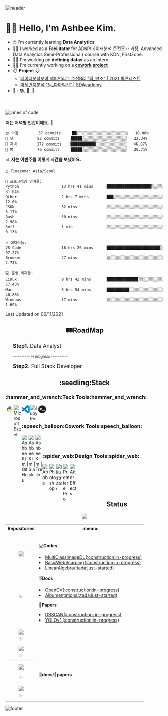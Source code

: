 ![header](https://capsule-render.vercel.app/api?type=waving&color=timeGradient&height=250&section=header&text=Ashbee%20Kim&fontSize=70&fontAlign=75&fontAlignY=45&desc=Codes,%20Docs,%20and%20Papers&descSize=20&descAlign=84&descAlignY=60)

<h1>🙌🏻 Hello, I'm Ashbee Kim.</h1>

* :nerd_face: I'm currently learning **Data Analytics**
* :woman_teacher: I worked as a **Facilitator** for ADsP(데이터분석 준전문가 과정, Advanced Data Analytics Semi-Professional) course with KDN, FirstZone.
* :woman_office_worker: I'm working on **defining datas** as an Intern.
* :woman_technologist: I'm currently working on a **[cowork project](https://github.com/Proj-Caliber)**
* :clipboard: **Project** :clipboard:
  * [데이터분석분야 챔피언리그 수산Biz "팀_만조" | 2021 빅콘테스트](https://drive.google.com/file/d/1hCvM8B1dE7Mmhynd7sr88cPtLlFlF3Ud/view?usp=sharing)
  * [미세먼지분석 "팀_다다익선" | SDAcademy](https://github.com/SD-academy/dadaiksunTeamProject/blob/main/%EB%AF%B8%EC%84%B8%EB%A8%BC%EC%A7%80%ED%94%84%EB%A1%9C%EC%A0%9D%ED%8A%B8/%E1%84%86%E1%85%B5%E1%84%89%E1%85%A6%E1%84%86%E1%85%A5%E1%86%AB%E1%84%8C%E1%85%B5%E1%84%87%E1%85%AE%E1%86%AB%E1%84%89%E1%85%A5%E1%86%A8%E1%84%91%E1%85%B3%E1%84%85%E1%85%A9%E1%84%8C%E1%85%A6%E1%86%A8%E1%84%90%E1%85%B3.pdf)
* :key: : :books:, :art:, :candy:

<p align="right">
<!--gmail, likedin, gitpage, discord-->
</p>
</br>

<!--START_SECTION:waka-->
![Lines of code](https://img.shields.io/badge/%EC%A0%80%EB%8A%94%20%EC%97%AC%ED%83%9C%EA%B9%8C%EC%A7%80%20-1.8%20million%20%EC%A4%84%EC%9D%98%20%EC%BD%94%EB%93%9C%EB%A5%BC%20%EC%9E%91%EC%84%B1%ED%96%88%EC%96%B4%EC%9A%94.-blue)

**저는 저녁형 인간이에요. 🦉** 

```text
🌞 아침         37 commits     ██░░░░░░░░░░░░░░░░░░░░░░░   10.08% 
🌆 낮　         82 commits     █████░░░░░░░░░░░░░░░░░░░░   22.34% 
🌃 저녁         172 commits    ███████████░░░░░░░░░░░░░░   46.87% 
🌙 밤　         76 commits     █████░░░░░░░░░░░░░░░░░░░░   20.71%

```


📊 **저는 이번주를 이렇게 시간을 보냈어요.** 

```text
⌚︎ Timezone: Asia/Seoul

💬 프로그래밍 언어들: 
Python                   13 hrs 41 mins      ████████████████████░░░░░   81.04% 
Other                    2 hrs 7 mins        ███░░░░░░░░░░░░░░░░░░░░░░   12.6% 
JSON                     32 mins             ░░░░░░░░░░░░░░░░░░░░░░░░░   3.17% 
Bash                     30 mins             ░░░░░░░░░░░░░░░░░░░░░░░░░   2.98% 
Roff                     1 min               ░░░░░░░░░░░░░░░░░░░░░░░░░   0.13%

🔥 에디터들: 
VS Code                  16 hrs 26 mins      ████████████████████████░   97.27% 
Browser                  27 mins             ░░░░░░░░░░░░░░░░░░░░░░░░░   2.73%

💻 운영 체제들: 
Linux                    9 hrs 42 mins       ██████████████░░░░░░░░░░░   57.43% 
Mac                      6 hrs 54 mins       ██████████░░░░░░░░░░░░░░░   40.88% 
Windows                  17 mins             ░░░░░░░░░░░░░░░░░░░░░░░░░   1.69%

```


 Last Updated on 06/11/2021
<!--END_SECTION:waka-->

<h2 align="center">🛤️RoadMap</h2>
<ol><big><b>Step1.</b> Data Analyst</big></ol>
<ol><small>     <i>---------- in progress ----------</i></small></ol>
<ol><big><b>Step2.</b> Full Stack Developer</big></ol>
<!--<ol><big><b>Step3.</b> Data Scientist</big></ol>
[//]: <> (data analyst의 경우, Fundamentals, Statistics, Programming, Machine Learning, Text Mining/NLP, Visualization, Big Data, Data Ingestion, Data Munging, Toolbox에 대한 내용을 이해해야 함)
[//]: <> (full-stack은 PM, Design, Back-End, Front-End, Mobile, Databases, DevOps, Version Control 등을 다 할 수 있어야 함)
[//]: <> (data scientist는 보다 깊은 이해가 필요함_괜히 10년 경력자를 찾는게 아닌 듯_Math, Dev, Domain 삼위일체의 경지)-->

[//]: <> (현재 보유 혹은 계발 중인 스킬셋)
<h2 align="center">:seedling:Stack</h2>
<div>
  <h3>:hammer_and_wrench:Teck Tools:hammer_and_wrench:</h3>
    <img align="left" alt="Python" width="26px" src="https://raw.githubusercontent.com/github/explore/80688e429a7d4ef2fca1e82350fe8e3517d3494d/topics/python/python.png" />
    <img align="left" alt="Microsoft Excel" width="26px" src="https://img.icons8.com/color/452/microsoft-excel-2019--v1.png" />
    <img align="left" alt="Visual Studio Code" width="26px" src="https://raw.githubusercontent.com/github/explore/80688e429a7d4ef2fca1e82350fe8e3517d3494d/topics/visual-studio-code/visual-studio-code.png" />
    <img align="left" alt="Jupyter" width="26px" src="https://cdn.jsdelivr.net/npm/simple-icons@3/icons/jupyter.svg" />
    <!--<img align="left" alt="GitHub" width="26px" src="https://raw.githubusercontent.com/github/explore/78df643247d429f6cc873026c0622819ad797942/topics/github/github.png" />-->
    <img align="left" alt="Terminal" width="26px" src="https://raw.githubusercontent.com/github/explore/80688e429a7d4ef2fca1e82350fe8e3517d3494d/topics/terminal/terminal.png" />
</div>

[//]: <> (R, JS, Netlify, MongoDB, Node.js)
</br></br>

<div>
  <h3>:speech_balloon:Cowork Tools:speech_balloon:</h3>
  <img align="left" alt="AshbeeKim | GitHub" width="22px" src="https://cdn.jsdelivr.net/npm/simple-icons@v3/icons/github.svg" />
  <img align="left" alt="AshbeeKim | Slack" width="22px" src="https://cdn.jsdelivr.net/npm/simple-icons@v3/icons/slack.svg" />
  <img align="left" alt="AshbeeKim | Trello" width="22px" src="https://cdn.jsdelivr.net/npm/simple-icons@v3/icons/trello.svg" />
</div>

[//]: <> (figma, notion)
</br></br>

<div>
  <h3>:spider_web:Design Tools:spider_web:</h3>
  <img align="left" alt="Abobe" width="22px" src="https://cdn.jsdelivr.net/npm/simple-icons@v3/icons/adobe.svg" />
  <img align="left" alt="Photoshop" width="22px" src="https://cdn.jsdelivr.net/npm/simple-icons@v3/icons/adobephotoshop.svg" />
  <img align="left" alt="Illustrator" width="22px" src="https://cdn.jsdelivr.net/npm/simple-icons@v3/icons/adobeillustrator.svg" />
  <img align="left" alt="Premiere Pro" width="22px" src="https://cdn.jsdelivr.net/npm/simple-icons@v3/icons/adobepremierepro.svg" />
  <img align="left" alt="After Effects" width="22px" src="https://cdn.jsdelivr.net/npm/simple-icons@v3/icons/adobeaftereffects.svg" />
</div>
</br></br></br></br></br>

<!--data analyst
<img alt="stats" src="https://cdn.ttgtmedia.com/rms/onlineimages/whatis-must_have_data_analyst_skills-f_mobile.png"/>
<img alt="skill set" src="https://cdn.columbiauniversitybootcamp.com/wp-content/uploads/sites/108/2020/04/data-analyst-skills-2020.jpg"/>
<img alt="essential skill" src="https://www.slideteam.net/media/catalog/product/cache/960x720/e/s/essential_skills_for_big_data_analyst_slide01.jpg"/>
-->
<!--
<h3>::Back-End</h3>
[<img align="left" alt="R" width="26px" src="https://raw.githubusercontent.com/github/explore/80688e429a7d4ef2fca1e82350fe8e3517d3494d/topics/r/r.png" />][website]
[comment]: <> (Technology; PHP, NODE.JS, JAVASPRING, ASP.NET, PYTHON, GOLANG, Roby on Rails, Redis)

<h3>::Front-End</h3>
[<img align="left" alt="Tableau" width="26px" src="https://cdn.worldvectorlogo.com/logos/tableau-software.svg" />][website]
[comment]: <> (BASICS; HTML, CSS, JAVASCRIPT, FRAMEWORK; REACT, VUE, ANGULAR, WEBPACK, STYLES; BOOTSTRAP, MATERIAL UI)

<h3>::DATABASE</h3>
[<img align="left" alt="MySQL" width="26px" src="https://raw.githubusercontent.com/github/explore/80688e429a7d4ef2fca1e82350fe8e3517d3494d/topics/mysql/mysql.png" />][website]
[<img align="left" alt="PostgreSQL" width="26px" src="https://raw.githubusercontent.com/github/explore/80688e429a7d4ef2fca1e82350fe8e3517d3494d/topics/postgresql/postgresql.png" />][website]
[comment]: <> (RDBMS; MSSQL, MySql, Postgres, NoSQL; Mongo, Casandra, CouchDB, Elasticsearch, Graph; Neo4j, ArangoDB, Message Queues; Kafka, SQS, ZeroMQ, RabbitMQ)

<h3>::Communication</h3>
[<img align="left" alt="Git" width="26px" src="https://raw.githubusercontent.com/github/explore/80688e429a7d4ef2fca1e82350fe8e3517d3494d/topics/git/git.png" />][website]
[comment]: <> (slack, trello, figma, notion, github)
-->

<!--full stack development
<a href="https://dev.to/andrewbaisden/modern-full-stack-developer-tech-stack-2021-49ij">Modern Full-Stack Developer Tech Stack 2021</a>
<img alt="Dev stats_summary" src="https://eklib.com/wp-content/uploads/2020/11/Full-Stack-Development-Technologies-and-Tools.png"/>
<img alt="Dev stats_1" src="https://www.chapter247.com/wp-content/uploads/2019/07/1_1POCNO6mGbvBObGO4v_B2g.png"/>
<img alt="Dev stats_2" src="https://blog.appscrip.com/wp-content/uploads/2019/09/infographic-%E2%80%93-2.png"/>
<img alt="Dev stats_3" src="https://res.cloudinary.com/cybercoders/image/upload/c_scale,g_south_east,l_cc_logo_bug_wenazs.png,w_40/v1557870077/Full_Stack_ebvf4s.png"/>
<img alt="Dev stats_4" src="https://www.codingdojo.com/blog/wp-content/uploads/%5E3B838D19B93A1E14D8FCD0262EFA6E3A08B05DA1C3884592CF%5Epimgpsh_fullsize_distr_20180626_103631252_20180626_110419396.jpg"/>
<img alt="Dev stats_5" src="https://i0.wp.com/cdn-images-1.medium.com/max/800/1*amAoip6nv3TRStkDtzhgXw.png?w=900&ssl=1"/>
-->
<!--
<h3>::DevOps</h3>
[//]: <> (Infrastructure; NGUNX, AZURE, LINUX SERVER ADMINISTRATION, AWS, DOCKER, ELK,AUTOMATION; JENKINS, BIT BUCKET, GIT, JIRA, AGILE METHODOLOGY, Virtualization; DOCKER, Bladecenter, Kubernetes, Vagrant, VMWare)
<h3>::Mobile</h3>
[//]: <> (ANROID; JAVA, SDK, IOS; SWIFT, Objective C, HYBRID; IONIC, REACT Native, GOOGLE FLUTTER, PWA, Xamarin, Unity)
-->

<!--data scientist
<a href="">https://www.geeksforgeeks.org/how-to-become-data-scientist-a-complete-roadmap/</a>
<img alt="data scientist roadmap1" src="https://media.geeksforgeeks.org/wp-content/cdn-uploads/20201204213645/Data-Science-Roadmap.png"/>
<img alt="data scientist stats-technoslavia" src="https://pbs.twimg.com/media/CUPQbgsWUAAWKh_.png"/>
<img alt="data scientist career path" src="https://www.cybercoders.com/Images/insight/careerpaths/cp-data-scientist.jpg"/>
-->

[//]: <> (내용이 나올 수 있는 표)
<h2 align="center"><bold>Status</bold></h2>
<!--
https://github-readme-streak-stats.herokuapp.com/demo/. 
vue, tokypnight_duo, prussian, buefy, blue-green, react, city-lights, ayu_night, blueberry_duo
[![GitHub Streak](https://github-readme-streak-stats.herokuapp.com?user=AshbeeKim&theme=blueberry_duo)](https://git.io/streak-stats)
-->
<p align="center" ><img src="https://github-readme-streak-stats.herokuapp.com?user=AshbeeKim&theme=blueberry_duo"/></p>
<!--
https://github.com/anuraghazra/github-readme-stats/blob/master/docs/readme_kr.md
[![Anurag's GitHub stats](https://github-readme-stats.vercel.app/api?username=ashbeekim&count_private=true)](https://github.com/anuraghazra/github-readme-stats)
[![willianrod's wakatime stats](https://github-readme-stats.vercel.app/api/wakatime?username=willianrod)](https://github.com/anuraghazra/github-readme-stats)
[![Top Langs](https://github-readme-stats.vercel.app/api/top-langs/?username=anuraghazra&layout=compact)](https://github.com/anuraghazra/github-readme-stats)
F0F8FF,D7ECFF,C6E2FF
7289DA, 9CACE5, aab8e8, b8c4ec, c6cff0, d4dbf3, e2e7f7, f0f3fb, 9AABE5, 9ABDEC
9CF5E5, A0F5CC, 9ADBE5
-->


[//]: <> (--<h3 align="left">Languages and Tools:</h3><p align="left"><a href="https://www.gnu.org/software/bash/" target="_blank"><img src="https://www.vectorlogo.zone/logos/gnu_bash/gnu_bash-icon.svg" alt="bash" width="40" height="40"/> </a> <a href="https://www.blender.org/" target="_blank"> <img src="https://download.blender.org/branding/community/blender_community_badge_white.svg" alt="blender" width="40" height="40"/> </a> <a href="https://www.cprogramming.com/" target="_blank"> <img src="https://raw.githubusercontent.com/devicons/devicon/master/icons/c/c-original.svg" alt="c" width="40" height="40"/> </a> <a href="https://offeescript.org" target="_blank"> <img src="https://raw.githubusercontent.com/devicons/devicon/master/icons/coffeescript/coffeescript-original-wordmark.svg" alt="coffeescript" width="40" height="40"/> </a> <a href="https://www.w3schools.com/cpp/" target="_blank"> <img src="https://raw.githubusercontent.com/devicons/devicon/master/icons/cplusplus/cplusplus-original.svg" alt="cplusplus" width="40" height="40"/> </a> <a href="https://www.w3schools.com/cs/" target="_blank"> <img src="https://raw.githubusercontent.com/devicons/devicon/master/icons/csharp/csharp-original.svg" alt="csharp" width="40" height="40"/> </a> <a href="https://www.djangoproject.com/" target="_blank"> <img src="https://raw.githubusercontent.com/devicons/devicon/master/icons/django/django-original.svg" alt="django" width="40" height="40"/> </a> <a href="https://elixir-lang.org" target="_blank"> <img src="https://www.vectorlogo.zone/logos/elixir-lang/elixir-lang-icon.svg" alt="elixir" width="40" height="40"/> </a> <a href="https://www.erlang.org/" target="_blank"> <img src="https://www.vectorlogo.zone/logos/erlang/erlang-official.svg" alt="erlang" width="40" height="40"/> </a> <a href="https://flask.palletsprojects.com/" target="_blank"> <img src="https://www.vectorlogo.zone/logos/pocoo_flask/pocoo_flask-icon.svg" alt="flask" width="40" height="40"/> </a> <a href="https://cloud.google.com" target="_blank"> <img src="https://www.vectorlogo.zone/logos/google_cloud/google_cloud-icon.svg" alt="gcp" width="40" height="40"/> </a> <a href="https://git-scm.com/" target="_blank"> <img src="https://www.vectorlogo.zone/logos/git-scm/git-scm-icon.svg" alt="git" width="40" height="40"/> </a> <a href="https://golang.org" target="_blank"> <img src="https://raw.githubusercontent.com/devicons/devicon/master/icons/go/go-original.svg" alt="go" width="40" height="40"/> </a> <a href="https://www.haskell.org/" target="_blank"> <img src="https://upload.wikimedia.org/wikipedia/commons/1/1c/Haskell-Logo.svg" alt="haskell" width="40" height="40"/> </a> <a href="https://gohugo.io/" target="_blank"> <img src="https://api.iconify.design/logos-hugo.svg" alt="hugo" width="40" height="40"/> </a> <a href="https://www.adobe.com/in/products/illustrator.html" target="_blank"> <img src="https://www.vectorlogo.zone/logos/adobe_illustrator/adobe_illustrator-icon.svg" alt="illustrator" width="40" height="40"/> </a> <a href="https://www.java.com" target="_blank"> <img src="https://raw.githubusercontent.com/devicons/devicon/master/icons/java/java-original.svg" alt="java" width="40" height="40"/> </a> <a href="https://developer.mozilla.org/en-US/docs/Web/JavaScript" target="_blank"> <img src="https://raw.githubusercontent.com/devicons/devicon/master/icons/javascript/javascript-original.svg" alt="javascript" width="40" height="40"/> </a> <a href="https://laravel.com/" target="_blank"> <img src="https://raw.githubusercontent.com/devicons/devicon/master/icons/laravel/laravel-plain-wordmark.svg" alt="laravel" width="40" height="40"/> </a> <a href="https://mariadb.org/" target="_blank"> <img src="https://www.vectorlogo.zone/logos/mariadb/mariadb-icon.svg" alt="mariadb" width="40" height="40"/> </a> <a href="https://www.mathworks.com/" target="_blank"> <img src="https://upload.wikimedia.org/wikipedia/commons/2/21/Matlab_Logo.png" alt="matlab" width="40" height="40"/> </a> <a href="https://www.mysql.com/" target="_blank"> <img src="https://raw.githubusercontent.com/devicons/devicon/master/icons/mysql/mysql-original-wordmark.svg" alt="mysql" width="40" height="40"/> </a> <a href="https://developer.apple.com/library/archive/documentation/Cocoa/Conceptual/ProgrammingWithObjectiveC/Introduction/Introduction.html" target="_blank"> <img src="https://www.vectorlogo.zone/logos/apple_objectivec/apple_objectivec-icon.svg" alt="objectivec" width="40" height="40"/> </a> <a href="https://opencv.org/" target="_blank"> <img src="https://www.vectorlogo.zone/logos/opencv/opencv-icon.svg" alt="opencv" width="40" height="40"/> </a> <a href="https://www.oracle.com/" target="_blank"> <img src="https://raw.githubusercontent.com/devicons/devicon/master/icons/oracle/oracle-original.svg" alt="oracle" width="40" height="40"/> </a> <a href="https://www.perl.org/" target="_blank"> <img src="https://api.iconify.design/logos-perl.svg" alt="perl" width="40" height="40"/> </a> <a href="https://www.photoshop.com/en" target="_blank"> <img src="https://raw.githubusercontent.com/devicons/devicon/master/icons/photoshop/photoshop-line.svg" alt="photoshop" width="40" height="40"/> </a> <a href="https://www.php.net" target="_blank"> <img src="https://raw.githubusercontent.com/devicons/devicon/master/icons/php/php-original.svg" alt="php" width="40" height="40"/> </a> <a href="https://www.python.org" target="_blank"> <img src="https://raw.githubusercontent.com/devicons/devicon/master/icons/python/python-original.svg" alt="python" width="40" height="40"/> </a> <a href="https://pytorch.org/" target="_blank"> <img src="https://www.vectorlogo.zone/logos/pytorch/pytorch-icon.svg" alt="pytorch" width="40" height="40"/> </a> <a href="https://www.ruby-lang.org/en/" target="_blank"> <img src="https://raw.githubusercontent.com/devicons/devicon/master/icons/ruby/ruby-original.svg" alt="ruby" width="40" height="40"/> </a> <a href="https://www.rust-lang.org" target="_blank"> <img src="https://raw.githubusercontent.com/devicons/devicon/master/icons/rust/rust-plain.svg" alt="rust" width="40" height="40"/> </a> <a href="https://www.scala-lang.org" target="_blank"> <img src="https://raw.githubusercontent.com/devicons/devicon/master/icons/scala/scala-original.svg" alt="scala" width="40" height="40"/> </a> <a href="https://scikit-learn.org/" target="_blank"> <img src="https://upload.wikimedia.org/wikipedia/commons/0/05/Scikit_learn_logo_small.svg" alt="scikit_learn" width="40" height="40"/> </a> <a href="https://www.selenium.dev" target="_blank"> <img src="https://raw.githubusercontent.com/detain/svg-logos/780f25886640cef088af994181646db2f6b1a3f8/svg/selenium-logo.svg" alt="selenium" width="40" height="40"/> </a> <a href="https://developer.apple.com/swift/" target="_blank"> <img src="https://raw.githubusercontent.com/devicons/devicon/master/icons/swift/swift-original.svg" alt="swift" width="40" height="40"/> </a> <a href="https://www.tensorflow.org" target="_blank"> <img src="https://www.vectorlogo.zone/logos/tensorflow/tensorflow-icon.svg" alt="tensorflow" width="40" height="40"/> </a> <a href="https://www.typescriptlang.org/" target="_blank"> <img src="https://raw.githubusercontent.com/devicons/devicon/master/icons/typescript/typescript-original.svg" alt="typescript" width="40" height="40"/> </a> <a href="https://www.adobe.com/products/xd.html" target="_blank"> <img src="https://cdn.worldvectorlogo.com/logos/adobe-xd.svg" alt="xd" width="40" height="40"/> </a> </p>-->)

[comment]: <> (표 작성 시작 부분, 나중에 하나씩 정리하면서 변경할 내용 : **✨를 repository밑으로 이동해서, 사용된 언어 및 툴 추가**)
<div align="center"><table>
  <tbody>
    <tr align="center">
      <th>Repositories</th>
      <th>:memo:</th></tr>
    <tr align="center">
      <td><a href="https://github.com/ashbeekim/AshbeeKim">
        <img align="center" src="https://github-readme-stats.vercel.app/api/pin/?username=ashbeekim&repo=AshbeeKim&title_color=7496E5&text_color=55E6AB&hide_border=False" /></a></td>
      <td rowspan="3"></br>
        <p align="left">
          💻<b>Codes</b>
      <!--![GitHub commits since latest release (by date) for a branch](https://img.shields.io/github/commits-since/AshbeeKim/AshbeeKim/latest/codes?label=repo%2FCodes&style=social)-->
      <li align="left"><a href="https://github.com/AshbeeKim/AshbeeKim/blob/master/Codes/Multi_Class_Image_DL.py">MultiClassImageDL(:construction:in-progress)</a></li>
      <li align="left"><a href="https://github.com/AshbeeKim/AshbeeKim/blob/master/Codes/Basic_WebScraping_in_colab.ipynb">BasicWebScarping(:construction:in-progress)</a></li>
      <li align="left"><a href="https://github.com/AshbeeKim/AshbeeKim/blob/master/Codes/Matrices_and_GaussianElimination.ipynb">LinearAlgebra(:tada:just-started)</a></li>
        </p>
        <p align="left">
          🗄️<b>Docs</b>
      <!--![GitHub commits since latest release (by date) for a branch](https://img.shields.io/github/commits-since/AshbeeKim/AshbeeKim/latest/docs?label=repo%2FDocs&style=social)-->
      <li align="left"><a href="https://github.com/AshbeeKim/AshbeeKim/blob/master/Docs/OpenCV_General_Image_Transforms.md">OpenCV(:construction:in-progress)</a></li>
      <li align="left"><a href="https://github.com/AshbeeKim/AshbeeKim/blob/master/Docs/Albumentation_Summarization.md">Albumentations(:tada:just-started)</a></li>
        </p>
        <p align="left">
          📃<b>Papers</b>
          <!--![GitHub commits since latest release (by date) for a branch](https://img.shields.io/github/commits-since/AshbeeKim/AshbeeKim/latest/papers?label=repo%2FPapers&style=social)-->
      <li align="left"><a href="https://github.com/AshbeeKim/AshbeeKim/blob/master/Papers/UtilizeDBSCAN.ipynb">DBSCAN(:construction: in-progress)</a></li>
      <li align="left"><a href="https://github.com/AshbeeKim/AshbeeKim/blob/master/Papers/YOLOv1.md">YOLOv1(:construction:in-progress)</a></li></p></td>
    </tr>
    <tr><td align="center">✨</td></tr>
    <tr><td><!--[\\]: <>(stacks)--></td></tr>
    <tr align="center">
      <td><a href="https://github.com/ashbeekim/AshbeeKim.github.io">
        <img align="center" src="https://github-readme-stats.vercel.app/api/pin/?username=ashbeekim&repo=AshbeeKim.github.io&title_color=7496E5&text_color=55E6AB&hide_border=False" /></a></td>
      <td rowspan="3"></br>
        <p></p></td>
    </tr>
    <tr><td align="center">✨</td></tr>
    <tr><td><!--[\\]: <>(stacks)--></td>
    </tr>
    <tr align="center">
      <td><a href="https://github.com/ashbeekim/Kaggle_Task">
        <img align="center" src="https://github-readme-stats.vercel.app/api/pin/?username=ashbeekim&repo=Kaggle_Task&title_color=7496E5&text_color=55E6AB&hide_border=False" /></a></td>
      <td rowspan="3"><!--[\\]: <>(description)--></td>
    </tr>
    <tr><td align="center">✨</td></tr>
    <tr><td><!--[\\]: <>(stacks)--></td>
    </tr>
    <tr align="center">
      <th><a href="https://github.com/Proj-Caliber/Waste-Recycling-Image-Segmentation">
        <img align="center" src="https://github-readme-stats.vercel.app/api/pin/?username=Proj-Caliber&repo=Waste-Recycling-Image-Segmentation&title_color=7496E5&text_color=55E6AB&hide_border=False" /></a></th>
      <td rowspan="3"></br>
        <p align="left">
          🗄️<b>docs</b>/📃<b>papers</b>
      <!--<li align="left"><a href=""></a></li>
      <li align="left"><a href=""></a></li>-->
        </p></td>
    </tr>
    <tr><td align="center">✨</td></tr>
    <tr><td><!--[\\]: <>(stacks)--></td>
    </tr>
    <tr align="center">
      <td><a href="https://github.com/ashbeekim/dadaiksunTeamProject">
        <img align="center" src="https://github-readme-stats.vercel.app/api/pin/?username=ashbeekim&repo=dadaiksunTeamProject&title_color=7496E5&text_color=55E6AB&hide_border=False" /></a></td>
      <td rowspan="3"><!--[\\]: <>(description)--></td>
    </tr>
    <tr><td align="center">✨</td></tr>
    <tr><td><!--[\\]: <>(stacks)--></td>
    </tr>

<!-- Programming Language 다양해지면 주석제거
    <tr align="center"><th colspan="3">Top Language</th></tr>
    <tr align="center"><td colspan="3"><a href="https://github.com/anuraghazra/github-readme-stats">
      <img align="center" width=500 height=300 src="https://github-readme-stats.vercel.app/api/top-langs/?username=ashbeekim&title_color=7496E5&text_color=55E6AB&hide_border=False&bg_color=30,FFFFFF,F0F8FF" /></a></td></tr>
-->
  </tbody>
</table></div>

[comment]: <> (표 작성  부분)
<!--
가벼운 통계
<img src="https://github-readme-stats.vercel.app/api?username=AshbeeKim&show_icons=true&theme=" width="400">
트로피 형태
https://github.com/ryo-ma/github-profile-trophy
3d model of GitHub contribution graph
https://skyline.github.com/
-->

[//]: <> (다른 내용 <p align="center"><img src="https://img.shields.io/github/commits-since/AshbeeKim/AshbeeKim/latest/master?style=social"/></p>)

<!--embedding markdown fontawesome icon


-->


<!--마크다운 주석 처리 방법-->
[comment]: <> (markdown comment code)
[//]: <> (markdown comment shortcode)

![footer](https://capsule-render.vercel.app/api?type=waving&color=timeGradient&height=250&section=footer&text=Thank%20You&fontSize=90&fontAlignY=70)
